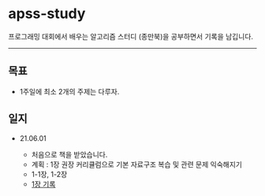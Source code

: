# apss-study
프로그래밍 대회에서 배우는 알고리즘 스터디 (종만북)을 공부하면서 기록을 남깁니다.

---

## 목표

- 1주일에 최소 2개의 주제는 다루자.

## 일지

- 21.06.01

    - 처음으로 책을 받았습니다.
    - 계획 : 1장 권장 커리큘럼으로 기본 자료구조 복습 및 관련 문제 익숙해지기
    - 1-1장, 1-2장
    - [1장 기록](https://github.com/cooco119/apss-study/tree/master/chap1/record.md)